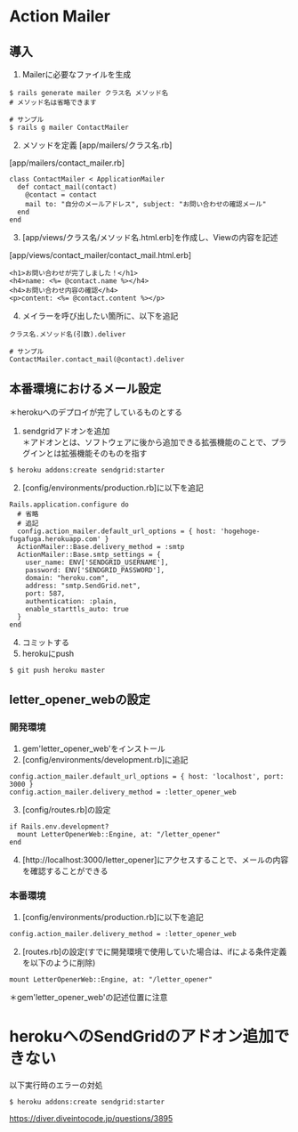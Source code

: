 # Action Mailer
## 導入
1. Mailerに必要なファイルを生成
```
$ rails generate mailer クラス名 メソッド名
# メソッド名は省略できます

# サンプル
$ rails g mailer ContactMailer
```
2. メソッドを定義
[app/mailers/クラス名.rb]

[app/mailers/contact_mailer.rb]
```
class ContactMailer < ApplicationMailer
  def contact_mail(contact)
    @contact = contact
    mail to: "自分のメールアドレス", subject: "お問い合わせの確認メール"
  end
end
```
3. [app/views/クラス名/メソッド名.html.erb]を作成し、Viewの内容を記述

[app/views/contact_mailer/contact_mail.html.erb]
```
<h1>お問い合わせが完了しました！</h1>
<h4>name: <%= @contact.name %></h4>
<h4>お問い合わせ内容の確認</h4>
<p>content: <%= @contact.content %></p>
```
4. メイラーを呼び出したい箇所に、以下を追記
```
クラス名.メソッド名(引数).deliver

# サンプル
ContactMailer.contact_mail(@contact).deliver
```
## 本番環境におけるメール設定
＊herokuへのデプロイが完了しているものとする

1. sendgridアドオンを追加
<br>＊アドオンとは、ソフトウェアに後から追加できる拡張機能のことで、プラグインとは拡張機能そのものを指す
```
$ heroku addons:create sendgrid:starter
```
2. [config/environments/production.rb]に以下を追記
```
Rails.application.configure do
  # 省略
  # 追記
  config.action_mailer.default_url_options = { host: 'hogehoge-fugafuga.herokuapp.com' }
  ActionMailer::Base.delivery_method = :smtp
  ActionMailer::Base.smtp_settings = {
    user_name: ENV['SENDGRID_USERNAME'],
    password: ENV['SENDGRID_PASSWORD'],
    domain: "heroku.com",
    address: "smtp.SendGrid.net",
    port: 587,
    authentication: :plain,
    enable_starttls_auto: true
  }
end
```
4. コミットする
5. herokuにpush
```
$ git push heroku master 
```
## letter_opener_webの設定
### 開発環境
1. gem'letter_opener_web'をインストール
2. [config/environments/development.rb]に追記
```
config.action_mailer.default_url_options = { host: 'localhost', port: 3000 }
config.action_mailer.delivery_method = :letter_opener_web
```
3. [config/routes.rb]の設定
```
if Rails.env.development?
  mount LetterOpenerWeb::Engine, at: "/letter_opener"
end
```
4. [http://localhost:3000/letter_opener]にアクセスすることで、メールの内容を確認することができる
### 本番環境
1. [config/environments/production.rb]に以下を追記
```
config.action_mailer.delivery_method = :letter_opener_web
```
2. [routes.rb]の設定(すでに開発環境で使用していた場合は、ifによる条件定義を以下のように削除)
```
mount LetterOpenerWeb::Engine, at: "/letter_opener"
```
＊gem'letter_opener_web'の記述位置に注意

# herokuへのSendGridのアドオン追加できない
以下実行時のエラーの対処
```
$ heroku addons:create sendgrid:starter
```
https://diver.diveintocode.jp/questions/3895
